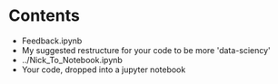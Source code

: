 # Contents
- Feedback.ipynb
 - My suggested restructure for your code to be more 'data-sciency'
- ../Nick_To_Notebook.ipynb
 - Your code, dropped into a jupyter notebook
